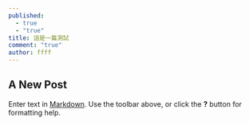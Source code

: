 ```yaml
---
published: 
  - true
  - "true"
title: 這是一篇測試
comment: "true"
author: ffff
---
```


## A New Post

Enter text in [Markdown](http://daringfireball.net/projects/markdown/). Use the toolbar above, or click the **?** button for formatting help.
